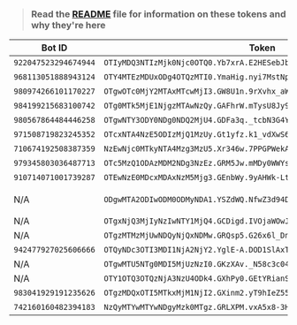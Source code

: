 >### Read the [README](https://github.com/SammyWhamy/invalidate-tokens/blob/main/README.md) file for information on these tokens and why they're here

|Bot ID|Token|Date|Link
|--------|-----|-------|----
|`922047523294674944`|`OTIyMDQ3NTIzMjk0Njc0OTQ0.Yb7xrA.E2HESebJbjl13x8mgKUsnfkJwDs`           |10/06/2022|[link](https://replit.com/@JAYPATEL74/nuke-bot?v=1#main.py)
|`968113051888943124`|`OTY4MTEzMDUxODg4OTQzMTI0.YmaHig.nyi7MstNpcntxuAX7PrJYvQR9Cs`           |10/06/2022|[link](https://replit.com/@JAYPATEL74/Hydrox-exe?v=1#config.json)
|`980974266101170227`|`OTgwOTc0MjY2MTAxMTcwMjI3.GW8U1n.9rXvhx_aWSjnnUmU2INm6w12inJR1jYaZ2rWJE`|10/06/2022|[link](https://replit.com/@BlxzeRBLX/Nuker#main.py)
|`984199215683100742`|`OTg0MTk5MjE1NjgzMTAwNzQy.GAFhrW.mTysU8Jy9loXSOAeYzQ5L7CE9iXgN7ZUD37nso`|10/06/2022|[link](https://replit.com/@templatesforyou/discordjs-bot?v=1#index.js)
|`980567864484446258`|`OTgwNTY3ODY0NDg0NDQ2MjU4.GDFa3q._tcbN3G4YoUwimWsEpfYt2uelQp8gDKW4Gnzcw`|10/06/2022|[link](https://replit.com/@999jaradwrld1/BotDashpro?v=1#index.js)
|`971508719823245352`|`OTcxNTA4NzE5ODIzMjQ1MzUy.Gt1yfz.k1_vdXwS6ZElwwPXRAO_fshNHMLEt_l8Iiz1ik`|10/06/2022|[link](https://replit.com/@999jaradwrld1/multi-purpose-bot?v=1#config.js)
|`710674192508387359`|`NzEwNjc0MTkyNTA4Mzg3MzU5.Xr346w.7PPGPWekA9Kq7b532X3Fn9J5gZQ`           |10/06/2022|[link](https://replit.com/@HatsuneMiku8/Discord-MusicBot?v=1#botconfig.js)
|`979345803036487713`|`OTc5MzQ1ODAzMDM2NDg3NzEz.GRM5Jw.mMDy0WWYsD6Rb5VXy7h2jWWIiPTunn1g_vNAOs`|10/06/2022|[link](https://replit.com/@DGOP123/DG-MUSIC-1?v=1#config.json)
|`910714071001739287`|`OTEwNzE0MDcxMDAxNzM5Mjg3.GEnbWy.9yAHWk-LtFc5h1f5_dQqorVSkGX3z9RhLlVO9A`|10/06/2022|[link](https://replit.com/@SubhanshuKumar2/Bot-with-Advanced-Dashboard#config.json)
|N/A                 |`ODgwMTA2ODIwODM0ODMyNDA1.YSZdWQ.NfwZ3d94D80AKG-Zfxb8gt_1nvI           `|10/06/2022|Removed 👍
|N/A                 |`OTgxNjQ3MjIyNzIwNTY1MjQ4.GCDigd.IVOjaWOwJCwdkBHk7xKi8cfORIVF9iyNyv1RFU`|10/06/2022|[link](https://replit.com/@Raindominguez/lucie?v=1#config/config.json)
|N/A                 |`OTgzMTMzMjUwNDQyNjQxNDMw.GRQsp5.G26x6l_Dn5RqpU8ocH0JiOd0sffT_X2lBBlw04`|10/06/2022|[link](https://replit.com/@LixLix2/Saturn-bot?v=1#config.json)
|`942477927025606666`|`OTQyNDc3OTI3MDI1NjA2NjY2.YglE-A.DOD1SlAxTa5MtftzuqKdO2jZSjg`           |10/06/2022|[link](https://replit.com/@The-real-Purple/Brotherhood-of-Steel?v=1#config.json)
|N/A                 |`OTgwMTU5NTg0MDI5MjUzNzI0.GKzXAv._N58c3c04xx3Z7TtSwMyAixm_kTnluyyritc8Q`|10/06/2022|[link](https://replit.com/@aabdllhlSlHy)
|N/A                 |`OTY1OTQ3OTQzNjA3NzU4ODk4.GXhPy0.GEtYRianS9jVnqUqyFDvQNbUh3aak_45wKkwXY`|10/06/2022|[link](https://replit.com/@ngyanng/disckk#config.json)
|`983041929191235626`|`OTgzMDQxOTI5MTkxMjM1NjI2.GXinm2.yT9hIeZ55x_z071nZN_1bRm7qjCz-gWdZH3EN8`|10/06/2022|N/A
|`742160160482394183`|`NzQyMTYwMTYwNDgyMzk0MTgz.GRLXPM.vxA5x8-3HKSzHpAlmzQopDFHr53q-JRNYPTMAI`|10/06/2022|[link](https://replit.com/@AghaMeti/MrPazoki#config/bot.js)
